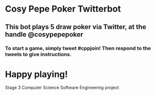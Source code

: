 # Cosy Pepe Poker Twitterbot

## This bot plays 5 draw poker via Twitter, at the handle @cosypepepoker

### To start a game, simply tweet **#cppjoin**! Then respond to the tweets to give instructions.

# Happy playing!

Stage 3 Computer Science Software Engineering project
